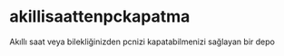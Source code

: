 # akillisaattenpckapatma
Akıllı saat veya bilekliğinizden pcnizi kapatabilmenizi sağlayan bir depo 
